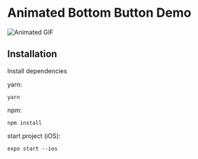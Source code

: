 # Animated Bottom Button Demo

<img src="https://raw.githubusercontent.com/gagtic/slide-button-demo/main/assets/preview.gif" alt="Animated GIF" style="max-width: 150px;">

## Installation

Install dependencies

yarn:
```
yarn
```

npm:
```
npm install
```

start project (iOS):
```
expo start --ios
```